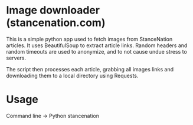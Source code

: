 # Image downloader (stancenation.com) #

This is a simple python app used to fetch images from StanceNation articles.  It uses BeautifulSoup to extract article links.  Random headers and random timeouts are used to anonymize, and to not cause undue stress to servers.  

The script then processes each article, grabbing all images links and downloading them to a local directory using Requests.  

# Usage #

Command line -> Python stancenation

